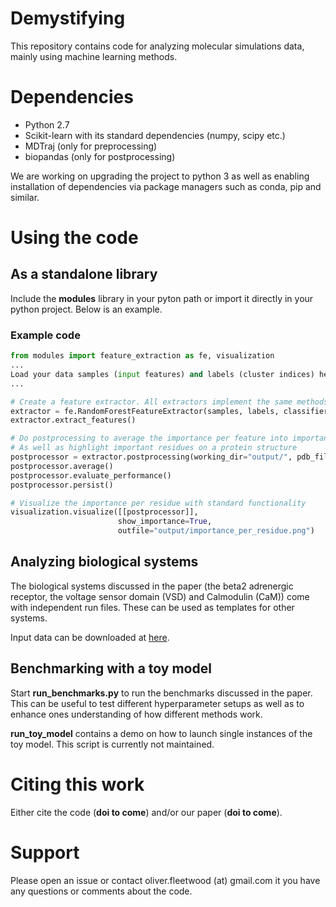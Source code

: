 # Demystifying

This repository contains code for analyzing molecular simulations data, mainly using machine learning methods.  

# Dependencies
 * Python 2.7
 * Scikit-learn with its standard dependencies (numpy, scipy etc.)
 * MDTraj (only for preprocessing)
 * biopandas (only for postprocessing)
 
We are working on upgrading the project to python 3 as well as enabling installation of dependencies via package managers such as conda, pip and similar. 

# Using the code

## As a standalone library
Include the __modules__ library in your pyton path or import it directly in your python project. Below is an example.
### Example code
```python
from modules import feature_extraction as fe, visualization
... 
Load your data samples (input features) and labels (cluster indices) here 
...

# Create a feature extractor. All extractors implement the same methods, but in this demo we use a Random Forest 
extractor = fe.RandomForestFeatureExtractor(samples, labels, classifier_kwargs={'n_estimators': 1000})
extractor.extract_features()

# Do postprocessing to average the importance per feature into importance per residues
# As well as highlight important residues on a protein structure
postprocessor = extractor.postprocessing(working_dir="output/", pdb_file="input/protein.pdb")
postprocessor.average()
postprocessor.evaluate_performance()
postprocessor.persist()

# Visualize the importance per residue with standard functionality
visualization.visualize([[postprocessor]],
                        show_importance=True,
                        outfile="output/importance_per_residue.png")

```


## Analyzing biological systems
The biological systems discussed in the paper (the beta2 adrenergic receptor, the voltage sensor domain (VSD) and Calmodulin (CaM)) come with independent run files. These can be used as templates for other systems. 

Input data can be downloaded at [here](https://drive.google.com/drive/folders/19V1mXz7Yu0V_2JZQ8wtgt7aZusAKs2Bb?usp=sharing).

## Benchmarking with a toy model
Start __run_benchmarks.py__ to run the benchmarks discussed in the paper. This can be useful to test different hyperparameter setups as well as to enhance ones understanding of how different methods work.

__run_toy_model__ contains a demo on how to launch single instances of the toy model. This script is currently not maintained.

# Citing this work
Either cite the code (__doi to come__) and/or our paper (__doi to come__).

# Support
Please open an issue or contact oliver.fleetwood (at) gmail.com it you have any questions or comments about the code. 